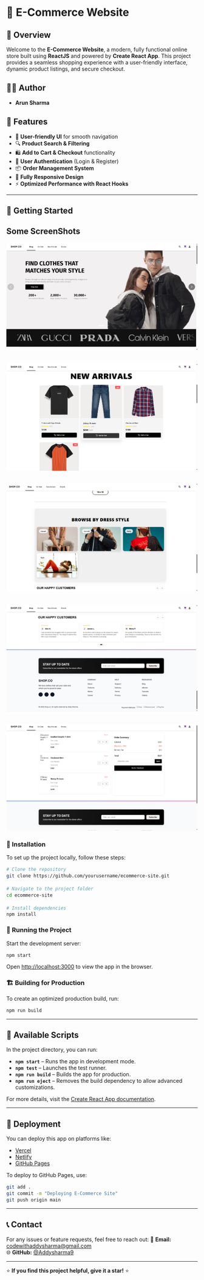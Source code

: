 # 🛒 E-Commerce Website

## 📌 Overview
Welcome to the **E-Commerce Website**, a modern, fully functional online store built using **ReactJS** and powered by **Create React App**. This project provides a seamless shopping experience with a user-friendly interface, dynamic product listings, and secure checkout.

## 👨‍💻 Author
- **Arun Sharma**

## 🚀 Features
- 🏪 **User-friendly UI** for smooth navigation
- 🔍 **Product Search & Filtering**
- 🛍️ **Add to Cart & Checkout** functionality
- 🔐 **User Authentication** (Login & Register)
- 📦 **Order Management System**
- 📱 **Fully Responsive Design**
- ⚡ **Optimized Performance with React Hooks**

---

## 🎯 Getting Started
## Some ScreenShots
![E-commerce Screenshot](screenshots/Screenshot1.png)
## 
![E-commerce Screenshot](screenshots/Screenshot2.png)
##
![E-commerce Screenshot](screenshots/Screenshot3.png)
##
![E-commerce Screenshot](screenshots/Screenshot4.png)
##
![E-commerce Screenshot](screenshots/Screenshot5.png)

### 🔧 Installation
To set up the project locally, follow these steps:

```sh
# Clone the repository
git clone https://github.com/yourusername/ecommerce-site.git

# Navigate to the project folder
cd ecommerce-site

# Install dependencies
npm install
```

### 🏃 Running the Project
Start the development server:

```sh
npm start
```

Open [http://localhost:3000](http://localhost:3000) to view the app in the browser.

### 🏗️ Building for Production
To create an optimized production build, run:

```sh
npm run build
```

---

## 📜 Available Scripts
In the project directory, you can run:

- **`npm start`** – Runs the app in development mode.
- **`npm test`** – Launches the test runner.
- **`npm run build`** – Builds the app for production.
- **`npm run eject`** – Removes the build dependency to allow advanced customizations.

For more details, visit the [Create React App documentation](https://facebook.github.io/create-react-app/docs/getting-started).

---

## 🔗 Deployment
You can deploy this app on platforms like:
- [Vercel](https://vercel.com/)
- [Netlify](https://www.netlify.com/)
- [GitHub Pages](https://pages.github.com/)

To deploy to GitHub Pages, use:

```sh
git add .
git commit -m "Deploying E-Commerce Site"
git push origin main
```

---

## 📞 Contact
For any issues or feature requests, feel free to reach out:
📧 **Email:** codewithaddysharma@gmail.com  
🌐 **GitHub:** [@Addysharma9](https://github.com/Addysharma9)  

---

⭐ **If you find this project helpful, give it a star!** ⭐

